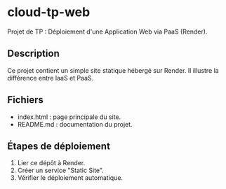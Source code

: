 # cloud-tp-web

Projet de TP : Déploiement d'une Application Web via PaaS (Render).

## Description
Ce projet contient un simple site statique hébergé sur Render.
Il illustre la différence entre IaaS et PaaS.

## Fichiers
- index.html : page principale du site.
- README.md : documentation du projet.

## Étapes de déploiement
1. Lier ce dépôt à Render.
2. Créer un service "Static Site".
3. Vérifier le déploiement automatique.
